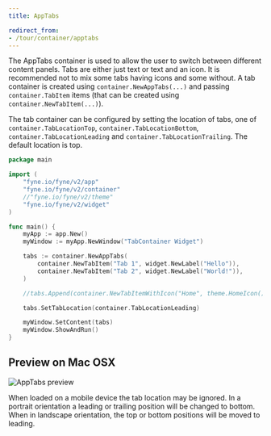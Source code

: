 ```yaml
---
title: AppTabs

redirect_from:
- /tour/container/apptabs
---
```


The AppTabs container is used to allow the user to switch
between different content panels. Tabs are either just text
or text and an icon. It is recommended not to mix some tabs
having icons and some without. A tab container is created
using `container.NewAppTabs(...)` and passing
`container.TabItem` items (that can be created using
`container.NewTabItem(...)`).

The tab container can be configured by setting the location
of tabs, one of `container.TabLocationTop`, `container.TabLocationBottom`,
`container.TabLocationLeading` and `container.TabLocationTrailing`.
The default location is top.

```go
package main

import (
	"fyne.io/fyne/v2/app"
	"fyne.io/fyne/v2/container"
	//"fyne.io/fyne/v2/theme"
	"fyne.io/fyne/v2/widget"
)

func main() {
	myApp := app.New()
	myWindow := myApp.NewWindow("TabContainer Widget")

	tabs := container.NewAppTabs(
		container.NewTabItem("Tab 1", widget.NewLabel("Hello")),
		container.NewTabItem("Tab 2", widget.NewLabel("World!")),
	)

	//tabs.Append(container.NewTabItemWithIcon("Home", theme.HomeIcon(), widget.NewLabel("Home tab")))

	tabs.SetTabLocation(container.TabLocationLeading)

	myWindow.SetContent(tabs)
	myWindow.ShowAndRun()
}
```
## Preview on Mac OSX
![AppTabs preview](https://res.cloudinary.com/denj7z5ec/image/upload/v1666691760/Screenshot_2022-10-25_at_10.53.04_AM_n6jcab.png)


When loaded on a mobile device the tab location may be ignored.
In a portrait orientation a leading or trailing position will
be changed to bottom. When in landscape orientation, the top or bottom
positions will be moved to leading.
